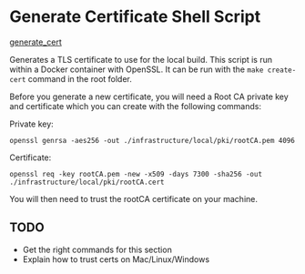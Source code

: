 # Generate Certificate Shell Script

[generate_cert](../../scripts/generate_cert)

Generates a TLS certificate to use for the local build. This script is run within a Docker container with OpenSSL. It can be run with the `make create-cert` command in the root folder.

Before you generate a new certificate, you will need a Root CA private key and certificate which you can create with the following commands:

Private key:

`openssl genrsa -aes256 -out ./infrastructure/local/pki/rootCA.pem 4096`

Certificate:

`openssl req -key rootCA.pem -new -x509 -days 7300 -sha256 -out ./infrastructure/local/pki/rootCA.cert`

You will then need to trust the rootCA certificate on your machine.

## TODO

* Get the right commands for this section
* Explain how to trust certs on Mac/Linux/Windows
